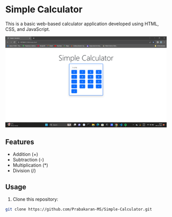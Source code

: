 # Simple Calculator

This is a basic web-based calculator application developed using HTML, CSS, and JavaScript.

![Calculator Screenshot](image.png)

## Features

- Addition (+)
- Subtraction (-)
- Multiplication (*)
- Division (/)

## Usage

1. Clone this repository:
```bash
git clone https://github.com/Prabakaran-MS/Simple-Calculator.git
